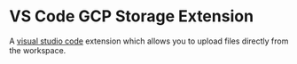 # VS Code GCP Storage Extension

A [visual studio code](https://code.visualstudio.com/) extension which allows you to upload files directly from the workspace.